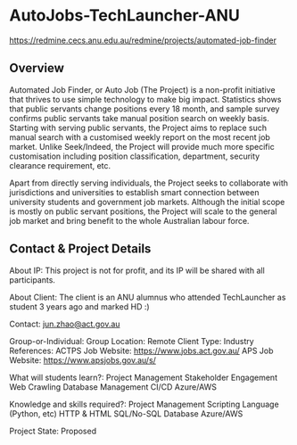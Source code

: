 # AutoJobs-TechLauncher-ANU

https://redmine.cecs.anu.edu.au/redmine/projects/automated-job-finder


## Overview

Automated Job Finder, or Auto Job (The Project) is a non-profit initiative that thrives to use simple technology to make big impact. Statistics shows that public servants change positions every 18 month, and sample survey confirms public servants take manual position search on weekly basis. Starting with serving public servants, the Project aims to replace such manual search with a customised weekly report on the most recent job market. Unlike Seek/Indeed, the Project will provide much more specific customisation including position classification, department, security clearance requirement, etc.

Apart from directly serving individuals, the Project seeks to collaborate with jurisdictions and universities to establish smart connection between university students and government job markets. Although the initial scope is mostly on public servant positions, the Project will scale to the general job market and bring benefit to the whole Australian labour force.


## Contact & Project Details

About IP: This project is not for profit, and its IP will be shared with all participants.

About Client: The client is an ANU alumnus who attended TechLauncher as student 3 years ago and marked HD :)

Contact: jun.zhao@act.gov.au

Group-or-Individual: Group
Location: Remote
Client Type: Industry
References:
ACTPS Job Website: https://www.jobs.act.gov.au/
APS Job Website: https://www.apsjobs.gov.au/s/

What will students learn?:
Project Management
Stakeholder Engagement
Web Crawling
Database Management
CI/CD
Azure/AWS

Knowledge and skills required?:
Project Management
Scripting Language (Python, etc)
HTTP & HTML
SQL/No-SQL Database
Azure/AWS

Project State: Proposed

